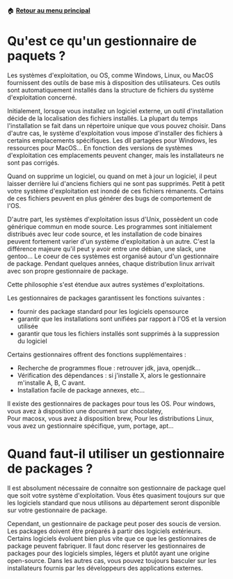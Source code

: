 :house: [**Retour au menu principal**](/TChelp)

# Qu'est ce qu'un gestionnaire de paquets ?

Les systèmes d'exploitation, ou OS, comme Windows, Linux, ou MacOS fournissent des outils de base mis à disposition des utilisateurs. Ces outils sont automatiquement installés dans la structure de fichiers du système d'exploitation concerné.

Initialement, lorsque vous installez un logiciel externe, un outil d'installation décide de la localisation des fichiers installés. La plupart du temps l'installation se fait dans un répertoire unique que vous pouvez choisir. Dans d'autre cas, le système d'exploitation vous impose d'installer des fichiers à certains emplacements spécifiques. Les dll partagées pour Windows, les ressources pour MacOS... En fonction des versions de systèmes d'exploitation ces emplacements peuvent changer, mais les installateurs ne sont pas corrigés.

Quand on supprime un logiciel, ou quand on met à jour un logiciel, il peut laisser derrière lui d'anciens fichiers qui ne sont pas supprimés. Petit à petit votre système d'exploitation est inondé de ces fichiers rémanents. Certains de ces fichiers peuvent en plus générer des bugs de comportement de l'OS.

D'autre part, les systèmes d'exploitation issus d'Unix, possèdent un code générique commun en mode source. Les programmes sont initialement distribués avec leur code source, et les installation de code binaires peuvent fortement varier d'un système d'exploitation à un autre. C'est la différence majeure qu'il peut y avoir entre une débian, une slack, une gentoo... Le coeur de ces systèmes est organisé autour d'un gestionnaire de package. Pendant quelques années, chaque distribution linux arrivait avec son propre gestionnaire de package.

Cette philosophie s'est étendue aux autres systèmes d'exploitations.

Les gestionnaires de packages garantissent les fonctions suivantes :
 - fournir des package standard pour les logiciels opensource
 - garantir que les installations sont unifiées par rapport à l'OS et la version utilisée
 - garantir que tous les fichiers installés sont supprimés à la suppression du logiciel

Certains gestionnaires offrent des fonctions supplémentaires :
 - Recherche de programmes floue : retrouver jdk, java, openjdk...
 - Vérification des dépendances : si j'installe X, alors le gestionnaire m'installe A, B, C avant.
 - Installation facile de package annexes, etc...

Il existe des gestionnaires de packages pour tous les OS.
Pour windows, vous avez à disposition une document sur chocolatey,  
Pour macosx, vous avez à disposition brew,
Pour les distributions Linux, vous avez un gestionnaire spécifique, yum, portage, apt...

# Quand faut-il utiliser un gestionnaire de packages ?
Il est absolument nécessaire de connaitre son gestionnaire de package quel que soit votre système d'exploitation. Vous êtes quasiment toujours sur que les logiciels standard que nous utilisons au département seront disponible sur votre gestionnaire de package.

Cependant, un gestionnaire de package peut poser des soucis de version. Les packages doivent être préparés à partir des logiciels extérieurs. Certains logiciels évoluent bien plus vite que ce que les gestionnaires de package peuvent fabriquer. Il faut donc réserver les gestionnaires de packages pour des logiciels simples, légers et plutôt ayant une origine open-source. Dans les autres cas, vous pouvez toujours basculer sur les installateurs fournis par les développeurs des applications externes.
